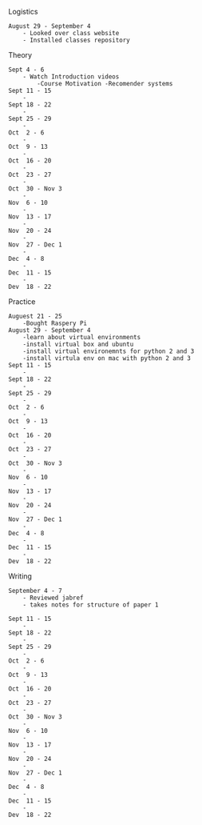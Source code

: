 Logistics

	August 29 - September 4
		- Looked over class website
		- Installed classes repository
		
	
Theory

	Sept 4 - 6
		- Watch Introduction videos
			-Course Motivation -Recomender systems
	Sept 11 - 15
		-
	Sept 18 - 22
		-
	Sept 25 - 29
		-
	Oct  2 - 6
		-
	Oct  9 - 13
		-
	Oct  16 - 20
		-
	Oct  23 - 27
		-
	Oct  30 - Nov 3
		-
	Nov  6 - 10
		-
	Nov  13 - 17
		-
	Nov  20 - 24
		-
	Nov  27 - Dec 1
		-
	Dec  4 - 8
		-
	Dec  11 - 15
		-
	Dev  18 - 22
Practice

	Auguest 21 - 25
		-Bought Raspery Pi
	August 29 - September 4
		-learn about virtual environments 
		-install virtual box and ubuntu 
		-install virtual environemnts for python 2 and 3
		-install virtula env on mac with python 2 and 3
	Sept 11 - 15
		-
	Sept 18 - 22
		-
	Sept 25 - 29
		-
	Oct  2 - 6
		-
	Oct  9 - 13
		-
	Oct  16 - 20
		-
	Oct  23 - 27
		-
	Oct  30 - Nov 3
		-
	Nov  6 - 10
		-
	Nov  13 - 17
		-
	Nov  20 - 24
		-
	Nov  27 - Dec 1
		-
	Dec  4 - 8
		-
	Dec  11 - 15
		-
	Dev  18 - 22
Writing

	September 4 - 7
		- Reviewed jabref
		- takes notes for structure of paper 1
		
	Sept 11 - 15
		-
	Sept 18 - 22
		-
	Sept 25 - 29
		-
	Oct  2 - 6
		-
	Oct  9 - 13
		-
	Oct  16 - 20
		-
	Oct  23 - 27
		-
	Oct  30 - Nov 3
		-
	Nov  6 - 10
		-
	Nov  13 - 17
		-
	Nov  20 - 24
		-
	Nov  27 - Dec 1
		-
	Dec  4 - 8
		-
	Dec  11 - 15
		-
	Dev  18 - 22
	







 